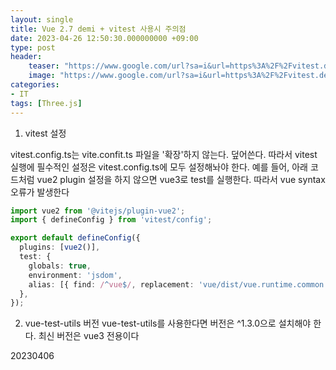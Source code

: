 ```yaml
---
layout: single
title: Vue 2.7 demi + vitest 사용시 주의점
date: 2023-04-26 12:50:30.000000000 +09:00
type: post
header:
    teaser: "https://www.google.com/url?sa=i&url=https%3A%2F%2Fvitest.dev%2F&psig=AOvVaw1L4S3rdvRyEEvwG_dpAu7o&ust=1683281255615000&source=images&cd=vfe&ved=0CBEQjRxqFwoTCNj_g7y12_4CFQAAAAAdAAAAABAE"
    image: "https://www.google.com/url?sa=i&url=https%3A%2F%2Fvitest.dev%2F&psig=AOvVaw1L4S3rdvRyEEvwG_dpAu7o&ust=1683281255615000&source=images&cd=vfe&ved=0CBEQjRxqFwoTCNj_g7y12_4CFQAAAAAdAAAAABAE"
categories:
- IT
tags: [Three.js]
---
```


1. vitest 설정

vitest.config.ts는 vite.confit.ts 파일을 '확장'하지 않는다. 덮어쓴다. 따라서 vitest 실행에 필수적인 설정은 vitest.config.ts에 모두 설정해놔야 한다. 예를 들어, 아래 코드처럼 vue2 plugin 설정을 하지 않으면 vue3로 test를 실행한다. 따라서 vue syntax 오류가 발생한다

```typescript
import vue2 from '@vitejs/plugin-vue2';
import { defineConfig } from 'vitest/config';

export default defineConfig({
  plugins: [vue2()],
  test: {
    globals: true,
    environment: 'jsdom',
    alias: [{ find: /^vue$/, replacement: 'vue/dist/vue.runtime.common.js' }],
  },
});
```

2. vue-test-utils 버전
vue-test-utils를 사용한다면 버전은 ^1.3.0으로 설치해야 한다. 최신 버전은 vue3 전용이다

20230406
